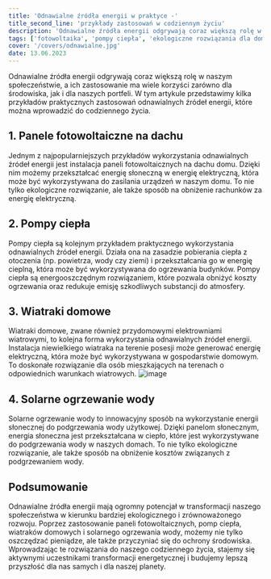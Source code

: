 ```yaml
---
title: 'Odnawialne źródła energii w praktyce -'
title_second_line: 'przykłady zastosowań w codziennym życiu'
description: 'Odnawialne źródła energii odgrywają coraz większą rolę w naszym społeczeństwie, a ich zastosowanie ma wiele korzyści zarówno dla środowiska, jak i dla naszych portfeli. W tym artykule przedstawimy kilka przykładów praktycznych zastosowań odnawialnych źródeł energii, które można wprowadzić do codziennego życia.'
tags: ['fotowoltaika', 'pompy ciepła', 'ekologiczne rozwiązania dla domu', 'oszczędzanie']
cover: '/covers/odnawialne.jpg'
date: 13.06.2023
---
```


Odnawialne źródła energii odgrywają coraz większą rolę w naszym społeczeństwie, a ich zastosowanie ma wiele korzyści zarówno dla środowiska, jak i dla naszych portfeli. W tym artykule przedstawimy kilka przykładów praktycznych zastosowań odnawialnych źródeł energii, które można wprowadzić do codziennego życia.

## 1. Panele fotowoltaiczne na dachu

Jednym z najpopularniejszych przykładów wykorzystania odnawialnych źródeł energii jest instalacja paneli fotowoltaicznych na dachu domu. Dzięki nim możemy przekształcać energię słoneczną w energię elektryczną, która może być wykorzystywana do zasilania urządzeń w naszym domu. To nie tylko ekologiczne rozwiązanie, ale także sposób na obniżenie rachunków za energię elektryczną.

## 2. Pompy ciepła

Pompy ciepła są kolejnym przykładem praktycznego wykorzystania odnawialnych źródeł energii. Działa ona na zasadzie pobierania ciepła z otoczenia (np. powietrza, wody czy ziemi) i przekształcania go w energię cieplną, która może być wykorzystywana do ogrzewania budynków. Pompy ciepła są energooszczędnym rozwiązaniem, które pozwala obniżyć koszty ogrzewania oraz redukuje emisję szkodliwych substancji do atmosfery.

## 3. Wiatraki domowe

Wiatraki domowe, zwane również przydomowymi elektrowniami wiatrowymi, to kolejna forma wykorzystania odnawialnych źródeł energii. Instalacja niewielkiego wiatraka na terenie posesji może generować energię elektryczną, która może być wykorzystywana w gospodarstwie domowym. To doskonałe rozwiązanie dla osób mieszkających na terenach o odpowiednich warunkach wiatrowych.
![image](/covers/odnawialne.jpg)

## 4. Solarne ogrzewanie wody

Solarne ogrzewanie wody to innowacyjny sposób na wykorzystanie energii słonecznej do podgrzewania wody użytkowej. Dzięki panelom słonecznym, energia słoneczna jest przekształcana w ciepło, które jest wykorzystywane do podgrzewania wody w naszych domach. To nie tylko ekologiczne rozwiązanie, ale także sposób na obniżenie kosztów związanych z podgrzewaniem wody.

## Podsumowanie

Odnawialne źródła energii mają ogromny potencjał w transformacji naszego społeczeństwa w kierunku bardziej ekologicznego i zrównoważonego rozwoju. Poprzez zastosowanie paneli fotowoltaicznych, pomp ciepła, wiatraków domowych i solarnego ogrzewania wody, możemy nie tylko oszczędzać pieniądze, ale także przyczyniać się do ochrony środowiska. Wprowadzając te rozwiązania do naszego codziennego życia, stajemy się aktywnymi uczestnikami transformacji energetycznej i budujemy lepszą przyszłość dla nas samych i dla naszej planety.
